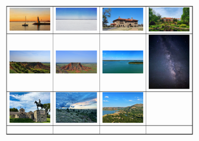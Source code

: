 <table align=center border="1">

<tr>

<td width="250"> <img src="../pics/ok_001.jpg" width="240" border=0 alt=""></img> </td>
<td width="250"> <img src="../pics/ok_002.jpg" width="240" border=0 alt=""></img> </td>
<td width="250"> <img src="../pics/ok_003.jpg" width="240" border=0 alt=""></img> </td>
<td width="250"> <img src="../pics/ok_004.jpg" width="240" border=0 alt=""></img> </td>

</tr>

<tr>

<td width="250"> <img src="../pics/ok_013.jpg" width="240" border=0 alt=""></img> </td>
<td width="250"> <img src="../pics/ok_014.jpg" width="240" border=0 alt=""></img> </td>
<td width="250"> <img src="../pics/ok_015.jpg" width="240" border=0 alt=""></img> </td>
<td width="250"> <img src="../pics/ok_016.jpg" width="240" border=0 alt=""></img> </td>

</tr>

<tr>

<td width="250"> <img src="../pics/ok_401.JPG" width="240" border=0 alt=""></img> </td>
<td width="250"> <img src="../pics/ok_402.JPG" width="240" border=0 alt=""></img> </td>
<td width="250"> <img src="../pics/ok_403.JPG" width="240" border=0 alt=""></img> </td>
<td width="250"> <img src="../pics/ok_404.JPG" width="240" border=0 alt=""></img> </td>

</tr>

<tr>

<td width="250"> <img src="../pics/ok_005.jpg" width="240" border=0 alt=""></img> </td>
<td width="250"> <img src="../pics/ok_006.jpg" width="240" border=0 alt=""></img> </td>
<td width="250"> <img src="../pics/ok_007.jpg" width="240" border=0 alt=""></img> </td>
<td width="250"> <img src="../pics/ok_008.jpg" width="240" border=0 alt=""></img> </td>

</tr>

</table>